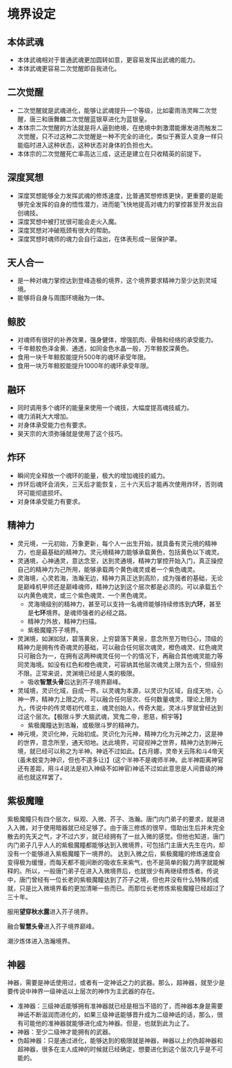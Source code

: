 # 境界设定

## 本体武魂

* 本体武魂相对于普通武魂更加圆转如意，更容易发挥出武魂的能力。
* 本体武魂更容易二次觉醒即自我进化。

## 二次觉醒

* 二次觉醒就是武魂进化，能够让武魂提升一个等级，比如霍雨浩灵眸二次觉醒，唐三和唐舞麟二次觉醒蓝银草进化为蓝银皇。
* 本体宗二次觉醒的方法就是将人逼到绝境，在绝境中刺激潜能爆发进而触发二次觉醒，只不过这种二次觉醒是一种不完全的进化，类似于赛亚人变身一样只能临时进入这种状态，这种状态对身体的负担也大。
* 本体宗的二次觉醒死亡率高达三成，这还是建立在只收精英的前提下。

## 深度冥想

* 深度冥想能够全力发挥武魂的修炼速度，比普通冥想修炼更快，更重要的是能够完全发挥的自身的悟性潜力，进而能飞快地提高对魂力的掌控甚至开发出自创魂技。
* 深度冥想中被打扰很可能会走火入魔。
* 深度冥想对冲破瓶颈有很大的帮助。
* 深度冥想时魂师的魂力会自行溢出，在体表形成一层保护罩。

## 天人合一

* 是一种对魂力掌控达到登峰造极的境界，这个境界要求精神力至少达到灵域境。
* 能够将自身与周围环境融为一体。

## 鲸胶

* 对魂师有很好的补养效果，强身健体，增强肌肉、骨骼和经络的承受能力。
* 千年鲸胶色泽金黄、通透，如同金色水晶一般，万年鲸胶深黄色。
* 食用一块千年鲸胶能提升500年的魂环承受年限。
* 食用一块万年鲸胶能提升1000年的魂环承受年限。

## 融环

* 同时调用多个魂环的能量来使用一个魂技，大幅度提高魂技威力。
* 魂力消耗大大增加。
* 对身体承受能力也有要求。
* 昊天宗的大须弥锤就是使用了这个技巧。

## 炸环

* 瞬间完全释放一个魂环的能量，极大的增加魂技的威力。
* 炸环后魂环会消失，三天后才能恢复，三十六天后才能再次使用炸环，否则魂环可能彻底损坏。
* 对身体承受能力有要求。

## 精神力

* 灵元境，一元初始，万象更新，每个人一出生开始，就具备有灵元境的精神力，也是最基础的精神力。灵元境精神力能够承载黄色，包括黄色以下魂灵。
* 灵通境，心神通灵，意达念至，达到灵通境，精神力掌控开始入门，真正操控自己的精神力为己所用，能够承载两个黄色魂灵或者一个紫色魂灵。
* 灵海境，心灵若海，浩瀚无边，精神力真正达到高阶，成为强者的基础，无论是巅峰机甲师还是巅峰魂师，精神力达到这个层次都是必须的。可以承载五个以内黄色魂灵，或三个紫色魂灵、一个黑色魂灵。
    * 灵海境级别的精神力，甚至可以支持一名魂师能够持续修炼到**六环**，甚至是**七环**境界。是魂师强者的必经之路。
    * 精神力外放，精神力扫描。
    * 紫极魔瞳芥子境界。
* 灵渊境，如渊如狱，碧落黄泉，上穷碧落下黄泉，意念所至万物归心，顶级的精神力是拥有传奇魂灵的基础，可以融合任何层次魂灵，橙色魂灵、红色魂灵只可融合为一，在拥有这两种魂灵任何一个的情况下，再融合其他魂灵能力等同灵海境。如没有红色和橙色魂灵，可容纳其他层次魂灵上限为五个，但级别不限。正常来说，灵渊境已经是人类的极限。
    * 吸收**智慧头骨**后达到芥子境界巅峰。
* 灵域境，灵识化域，自成一界。以灵魂为本源，以灵识为区域，自成天地，心神一界，精神力上限之内，可以融合任何层次、任何数量魂灵，理论上限为九，传说中的传灵塔初代塔主，魂灵创始人，传奇大能，灵冰斗罗就曾经达到过这个层次。【极限斗罗:大脑武魂，冥鬼二帝，恩慈，桐宇等】
    * 紫极魔瞳达到浩瀚，或极限斗罗的精神力。
* 神元境，灵识化神，元始初成。灵识化为元神，精神力化为元神之力，这是神的世界，意念所至，通天彻地。达此境界，可窥视神之世界，精神力达到神元境，就已经可以称之为半神。神诋不过如此。【古月娜，灵帝关云陈和斗4帝天(虽未蜕变为神识，但也不遑多让)】(这个半神不是魂师半神。此半神距离神官还有差距，用斗4说法是初入神级不如神官)神诋不过如此意思是人间晋级的神祇也就这样罢了。

## 紫极魔瞳

紫极魔瞳只有四个层次，纵观、入微、芥子、浩瀚。唐门内门弟子的要求，就是进入入微，对于使用暗器就已经足够了。由于唐三修炼的很早，借助出生后并未完全散去的先天之气，才不过六岁，就已经拥有了一丝入微的感觉。但他也知道，唐门内门弟子几乎人人的紫极魔瞳都能够达到入微境界，可包括门主唐大先生在内，却没有一个能够进入紫极魔瞳下一境界的。
达到入微之后，紫极魔瞳的修炼速度会变得极为缓慢，而每天都不能间断的吸收东来紫气，也不是简单的毅力两字就能解释的。所以，一般唐门弟子在进入入微境界后，也就很少有再继续修炼者。传说中，唐门曾经有一位长老的紫极魔瞳达到了芥子之境，但也并没有什么特殊的成就，只是比入微境界看的更加清晰一些而已。而那位长老修炼紫极魔瞳已经超过了三十年。

服用**望穿秋水露**进入芥子境界。

融合**智慧头骨**进入芥子境界巅峰。

潮汐炼体进入浩瀚境界。

## 神器

神器，需要是神诋使用过，或者有一定神诋之力的武器。那么，超神器，就至少是要传说中神界一级神诋以上层次的神作为主武器的存在。

* 准神器：三级神诋能够拥有准神器就已经是相当不错的了，而神器本身是需要神诋不断滋润而进化的，如果三级神诋能够晋升成为二级神诋的话，那么，很有可能他的准神器就能够进化成为神器。但是，也就到此为止了。
* 神器：至少二级神才能拥有的武器。
* 伪超神器：只是通过进化，能够达到的极限就是神器，神器以上的伪超神器和超神器，很多在主人成神的时候就已经确定，想要进化到这个层次几乎是不可能的。